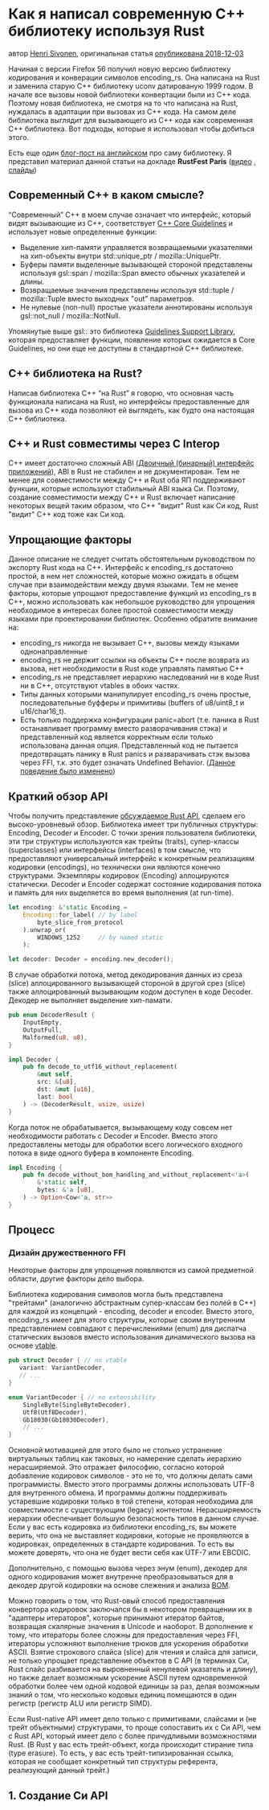# Как я написал современную С++ библиотеку используя Rust

автор [Henri Sivonen](https://hsivonen.fi/author/), оригинальная статья [опубликована 2018-12-03](https://hsivonen.fi/modern-cpp-in-rust/)

Начиная с версии Firefox 56 получил новую версию библиотеку кодирования и конверации символов encoding_rs. Она написана на Rust и заменила старую C++ библиотеку uconv датированую 1999 годом. В начале все вызовы новой библиотеки конвертации были из C++ кода. Поэтому новая библиотека, не смотря на то что написана на Rust, нуждалась в адаптации при вызовах из C++ кода. На самом деле библиотека выглядит для вызывающего из C++ кода как современная C++ библиотека. Вот подходы, которые я использовал чтобы добиться этого.

Есть еще один [блог-пост на английском](https://hsivonen.fi/encoding_rs/) про саму библиотеку. Я представил материал данной статьи на докладе **RustFest Paris** ([видео](https://media.ccc.de/v/rustfest18-5-a_rust_crate_that_also_quacks_like_a_modern_c_library) , [слайды](https://hsivonen.fi/rustfest2018/)) 
 
 ## Современный C++ в каком смысле?
 
 “Современный” C++ в моем случае означает что интерфейс, который видят вызывающие из C++, соответствует [C++ Core Guidelines](https://isocpp.github.io/CppCoreGuidelines/CppCoreGuidelines) и использует новые определенные функции:
 
 * Выделение хип-памяти управляется возвращаемыми указателями на хип-объекты внутри std::unique_ptr / mozilla::UniquePtr.
 * Буферы памяти выделенные вызывающей стороной представлены используя gsl::span / mozilla::Span вместо обычных указателей и длины.
 * Возвращаемые значения представлены используя std::tuple / mozilla::Tuple вместо выходных "out" параметров.
 * Не нулевые (non-null) простые указатели аннотированы используя gsl::not_null / mozilla::NotNull.   
 
Упомянутые выше gsl:: это библиотека [Guidelines Support Library](https://github.com/microsoft/GSL), которая предоставляет функции, появление которых ожидается в Core Guidelines, но они еще не доступны в стандартной C++ библиотеке.

## C++ библиотека на Rust?

Написав библиотека C++ “на Rust” я говорю, что основная часть функционала написана на Rust, но интерфейсы предоставленные для вызова из C++ кода позволяют ей выглядеть, как будто она настоящая C++ библиотека.

## C++ и Rust совместимы через C Interop

C++ имеет достаточно сложный ABI ([Двоичный (бинарный) интерфейс приложений](https://ru.wikipedia.org/wiki/%D0%94%D0%B2%D0%BE%D0%B8%D1%87%D0%BD%D1%8B%D0%B9_%D0%B8%D0%BD%D1%82%D0%B5%D1%80%D1%84%D0%B5%D0%B9%D1%81_%D0%BF%D1%80%D0%B8%D0%BB%D0%BE%D0%B6%D0%B5%D0%BD%D0%B8%D0%B9)), ABI в Rust не стабилен и не документирован. Тем не менее для совместимости между C++ и Rust оба ЯП поддерживают функции, которые используют стабильный ABI языка Cи. Поэтому, создание совместимости между C++ и Rust включает написание некоторых вещей таким образом, что C++ "видит" Rust как Cи код, Rust "видит" C++ код тоже как Cи код.

## Упрощающие факторы

Данное описание не следует считать обстоятельным руководством по экспорту Rust кода на C++. Интерфейс к encoding_rs достаточно простой, в нем нет сложностей, которые можно ожидать в общем случае при взаимодействии между двумя языками. Тем не менее факторы, которые упрощают предоставление функций из encoding_rs в C++, можно использовать как небольшое руководство для упрощения необходимое в интересах более простой совместимости между языками при проектировании библиотек. Особенно обратите внимание на:

* encoding_rs никогда не вызывает C++, вызовы между языками однонаправленные
* encoding_rs не держит ссылки на объекты C++ после возврата из вызова, нет необходимости в Rust коде управлять памятью C++
* encoding_rs не представляет иерархию наследований ни в коде Rust ни в C++, отсутствуют vtables в обоих частях.
* Типы данных которыми манипулирует encoding_rs очень простые, последовательные буфферы и примитивы (buffers of u8/uint8_t и u16/char16_t). 
* Есть только поддержка конфигурации panic=abort (т.е. паника в Rust останавливает программу вместо разворачивания стэка) и представленный код является корректным если только использована данная опция. Представленный код не пытается предотвращать панику в Rust panics и разварачивать стэк вызова через FFI, т.к. это будет означать Undefined Behavior. ([Данное поведение было изменено](https://github.com/rust-lang/rust/pull/55982))

## Краткий обзор API

Чтобы получить представление [обсуждаемое Rust API](https://docs.rs/encoding_rs/0.8.14/encoding_rs/), сделаем его высоко-уровневый обзор. Библиотека имеет три публичных структуры: Encoding, Decoder и Encoder. С точки зрения пользователя библиотеки, эти три структуры используются как трейты (traits),  супер-классы (superclasses) или интерфейсы (interfaces) в том смысле, что предоставляют универсальный интерфейс к конкретным реализациям кодировки (encodings), но технически они являются конечно структурами. Экземпляры кодировок (Encoding) аллоцируются статически. Decoder и Encoder содержат состояние кодирования потока и память для них выделяется во время выполнения (at run-time).

```rust
let encoding: &'static Encoding =
    Encoding::for_label( // by label
        byte_slice_from_protocol
    ).unwrap_or(
        WINDOWS_1252     // by named static
    );

let decoder: Decoder = encoding.new_decoder();
```
В случае обработки потока, метод декодирования данных из среза (slice) аллоцированного вызывающей стороной в другой срез (slice) также аллоцированный вызывающим кодом доступен в коде Decoder. Декодер не выполняет выделение хип-памати.  

```rust
pub enum DecoderResult {
    InputEmpty,
    OutputFull,
    Malformed(u8, u8),
}

impl Decoder {
    pub fn decode_to_utf16_without_replacement(
        &mut self,
        src: &[u8],
        dst: &mut [u16],
        last: bool
    ) -> (DecoderResult, usize, usize)
}
```
Когда поток не обрабатывается, вызывающему коду совсем нет необходимости работать с Decoder и Encoder. Вместо этого предоставлены методы для обработки всего логического входного потока в виде одного буфера в компоненте Encoding. 

```rust
impl Encoding {
    pub fn decode_without_bom_handling_and_without_replacement<'a>(
        &'static self,
        bytes: &'a [u8],
    ) -> Option<Cow<'a, str>>
}
```

## Процесс

### Дизайн дружественного FFI

Некоторые факторы для упрощения появляются из самой предметной области, другие факторы дело выбора.

Библиотека кодирования символов могла быть представлена "трейтами" (аналогично абстрактным супер-классам без полей в C++) для каждой из концепций - encoding, decoder и encoder. Вместо этого, encoding_rs имеет для этого структуры, которые своим внутренним представлением совпадают с перечислениями (enum) для диспатча статических вызовов вместо использования динамического вызова на основе [vtable](https://en.wikipedia.org/wiki/Virtual_method_table).

```rust
pub struct Decoder { // no vtable
   variant: VariantDecoder,
   // ...
}

enum VariantDecoder { // no extensibility
    SingleByte(SingleByteDecoder),
    Utf8(Utf8Decoder),
    Gb18030(Gb18030Decoder),
    // ...
}
```

Основной мотивацией для этого было не столько устранение виртуальных таблиц как таковых, но намерение сделать иерархию нерасширяемой. Это отражает философию, согласно которой добавление кодировок символов - это не то, что должны делать сами программисты. Вместо этого программы должны использовать UTF-8 для внутренного обмена. И программы должны поддерживать устаревшие кодировки только в той степени, которая необходима для совместимости с существующим (legacy) контентом. Нерасширяемость иерархии обеспечивает большую безопасность типов в данном случае. Если у вас есть кодировка из библиотеки encoding_rs, вы можете верить, что она не выставляет кодировки, которые не проявляются в кодировках, определенных в стандарте кодирования. То есть вы можете доверять, что она не будет вести себя как UTF-7 или EBCDIC.

Дополнительно, с помощью вызова через энум (enum), декодер для одного кодирования может внутренне преобразовываться для в декодер другой кодировки на основе слежения и анализа [BOM](https://en.wikipedia.org/wiki/Byte_order_mark).  

Можно говорить о том, что Rust-овый способ предоставления конвертора кодировок заключался бы в некотором превращении их в "адаптеры итераторов", которые принимают итератор байтов, возвращая скалярные значения в Unicode и наоборот. В дополнение к тому, что итераторы более сложны для предоставления через FFI, итераторы усложняют выполнение трюков для ускорения обработки ASCII. Взятие строкового слайса (slice) для чтения и слайса для записи, не только упрощает представление объектов в C API (в терминах Cи, Rust слайс разбивается на выровненный ненулевой указатель и длину), но также делает возможным ускорение ASCII путем одновременной обработки более чем одной кодовой единицы за раз, делая возможным знаний о том, что несколько кодовых единиц помещаются в один регистр (регистр ALU или регистр SIMD).

Если Rust-native API имеет дело только с примитивами, слайсами и (не трейт объектными) структурами, то проще сопоставить их с Cи API, чем с Rust API, который имеет дело с более причудливыми возможностями Rust. (В Rust у вас есть трейт-объект, когда происходит стирание типа (type erasure). То есть, у вас есть трейт-типизированная ссылка, которая не сообщает конкретный тип структуры референта, реализующий данный трейт.)

## 1. Создание Cи API

